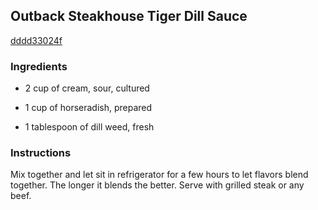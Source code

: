 ## Outback Steakhouse Tiger Dill Sauce

[dddd33024f](http://www.food.com/recipe/outback-steakhouse-tiger-dill-sauce-54570)

### Ingredients

 - 2 cup of cream, sour, cultured

 - 1 cup of horseradish, prepared

 - 1 tablespoon of dill weed, fresh

### Instructions

Mix together and let sit in refrigerator for a few hours to let flavors blend together. The longer it blends the better. Serve with grilled steak or any beef.